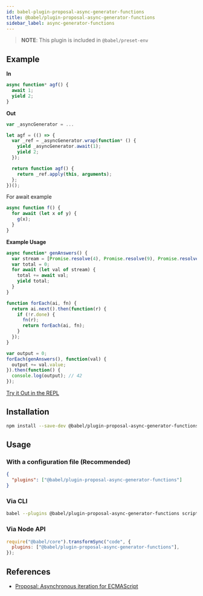```yaml
---
id: babel-plugin-proposal-async-generator-functions
title: @babel/plugin-proposal-async-generator-functions
sidebar_label: async-generator-functions
---
```


> **NOTE**: This plugin is included in `@babel/preset-env`

## Example

**In**

```javascript
async function* agf() {
  await 1;
  yield 2;
}
```

**Out**

```javascript
var _asyncGenerator = ...

let agf = (() => {
  var _ref = _asyncGenerator.wrap(function* () {
    yield _asyncGenerator.await(1);
    yield 2;
  });

  return function agf() {
    return _ref.apply(this, arguments);
  };
})();
```

For await example

```js
async function f() {
  for await (let x of y) {
    g(x);
  }
}
```

**Example Usage**

```js
async function* genAnswers() {
  var stream = [Promise.resolve(4), Promise.resolve(9), Promise.resolve(12)];
  var total = 0;
  for await (let val of stream) {
    total += await val;
    yield total;
  }
}

function forEach(ai, fn) {
  return ai.next().then(function(r) {
    if (!r.done) {
      fn(r);
      return forEach(ai, fn);
    }
  });
}

var output = 0;
forEach(genAnswers(), function(val) {
  output += val.value;
}).then(function() {
  console.log(output); // 42
});
```

[Try it Out in the REPL](https://babel.dev/repl#?browsers=ie%2011&build=&builtIns=usage&spec=false&loose=false&code_lz=IYZwngdgxgBAZgV2gFwJYHsICoYHMCmEAghCAO74BOIAFAJQwDeAUDDAG7CUwjKX7AAtjAC8MANowACpXSDUIfADp-IdABt2-GgBY6AGmmz5ilfjWbtATgNG5C5ao1aaARgBMDALoBuVhy4YZHRkYHVRGAAGPzY4dG5gMmBUZBgadXxUznD0OB4-AUEGFjY2YNDwgGoxROSssJjSsFR8dQATIJCG_wBfZj7mRBQMCHh4gFFgKAALGmTDOAhi_35kBEpR5KUIfAAPZHolZGnCGiGoNEw0ymXSmFQ8mgBCSiU2zHxbu_gIGhvGu6rdajOKUSYzOaoBZLAEwPpsHp0PwDTjcdAIZAABwxEWigwmU1mBGIpAo1HoCyQFxGNGyxRg6KxOOqAXUSmyCHwcLozCOJ1-50uo3oTH8UEwFmU6nQuBojOxyCRMAA9MqYDp3P0kUA&debug=false&forceAllTransforms=false&shippedProposals=true&circleciRepo=&evaluate=false&fileSize=false&timeTravel=false&sourceType=module&lineWrap=true&presets=env&prettier=false&targets=&version=7.13.15)

## Installation

```sh
npm install --save-dev @babel/plugin-proposal-async-generator-functions
```

## Usage

### With a configuration file (Recommended)

```json
{
  "plugins": ["@babel/plugin-proposal-async-generator-functions"]
}
```

### Via CLI

```sh
babel --plugins @babel/plugin-proposal-async-generator-functions script.js
```

### Via Node API

```javascript
require("@babel/core").transformSync("code", {
  plugins: ["@babel/plugin-proposal-async-generator-functions"],
});
```

## References

- [Proposal: Asynchronous iteration for ECMAScript](https://github.com/tc39/proposal-async-iteration)
